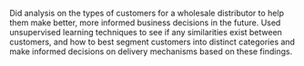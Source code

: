 Did analysis on the types of customers for a wholesale distributor to help them make better, more informed business decisions in the future. Used unsupervised learning techniques to see if any similarities exist between customers, and how to best segment customers into distinct categories and make informed decisions on delivery mechanisms based on these findings.
